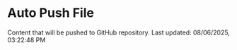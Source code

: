 # Auto Push File

Content that will be pushed to GitHub repository.
Last updated: 08/06/2025, 03:22:48 PM